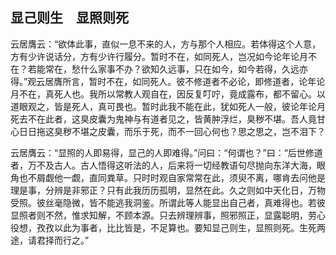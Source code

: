 ##  显己则生　显照则死

云居膺云：“欲体此事，直似一息不来的人，方与那个人相应。若体得这个人意，方有少许说话分，方有少许行履分。暂时不在，如同死人，岂况如今论年论月不在？若能常在，愁什么家事不办？欲知久远事，只在如今，如今若得，久远亦得。”观云居膺所言，暂时不在，如同死人。彼不修道者不必论，即修道者，论年论月不在，真死人也。我所以常教人观自在，因反复叮咛，竟成露布，都不留心。以道眼观之，皆是死人，真可畏也。暂时此我不能在此，犹如死人一般，彼论年论月死去不在此者，这臭皮囊为鬼神与有道者见之，皆黄肿浮烂，臭秽不堪。吾人竟甘心日日拖这臭秽不堪之皮囊，而乐于死，而不一回心何也？思之思之，岂不泪下？

云居膺云：“显照的人即易得，显己的人即难得。”问曰：“何谓也？”曰：“后世修道者，万不及古人。古人悟得这听法的人，后来将一切经教语句尽抛向东洋大海，眼角也不屑觑他一觑，直同粪草。只时时观自家常常在此，须臾不离，哪肯去问他是理是事，分辨是非邪正？只有此我历历孤明，显然在此。久之则如中天化日，万物受照。彼丝毫隐微，皆不能逃我洞鉴。所谓此等人能显出自己者，真难得也。若彼显照者则不然，惟求知解，不顾本源。只去辨理辨事，照邪照正，显露聪明，劳心役想，孜孜以此为事者，比比皆是，不足算也。要知显己则生，显照则死。生死两途，请君择而行之。”

